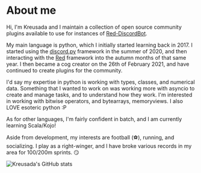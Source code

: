 # About me

Hi, I'm Kreusada and I maintain a collection of open source community plugins available to use for instances of [Red-DiscordBot](https://github.com/Cog-Creators/Red-DiscordBot).

My main language is python, which I initially started learning back in 2017. I started using the [discord.py](https://github.com/Rapptz/discord.py) framework in the summer of 2020, and then interacting with the [Red](https://github.com/Cog-Creators/Red-DiscordBot) framework into the autumn months of that same year. I then became a cog creator on the 26th of February 2021, and have continued to create plugins for the community.

I'd say my expertise in python is working with types, classes, and numerical data. Something that I wanted to work on was working more with asyncio to create and manage tasks, and to understand how they work. I'm interested in working with bitwise operators, and bytearrays, memoryviews. I also LOVE esoteric python :P

As for other languages, I'm fairly confident in batch, and I am currently learning Scala/Kojo!

Aside from development, my interests are football (⚽), running, and socializing. I play as a right-winger, and I have broke various records in my area for 100/200m sprints. 😏

![Kreusada's GitHub stats](https://github-readme-stats.vercel.app/api?username=kreusada&show_icons=true&theme=radical)
